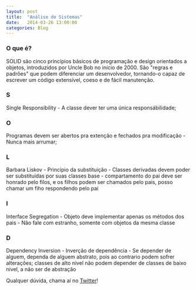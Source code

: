 ```yaml
---
layout: post
title:  "Análise de Sistemas"
date:   2014-03-26 13:00:00
categories: Blog
---
```


<h3>O que é?</h3>
SOLID são cinco princípios básicos de programação e design orientados a objetos, introduzidos por Uncle Bob no início de 2000. São "regras e padrões" que podem diferenciar um desenvolvedor, tornando-o capaz de escrever um código extensível, coeso e de fácil manutenção.

<h3>S</h3>
Single Responsibility - A classe dever ter uma única responsábilidade;

<h3>O</h3>
Programas devem ser abertos pra extenção e fechados pra modificação - Nunca mais arrumar;

<h3>L</h3>
Barbara Liskov - Princípio da substituição - Classes derivadas devem poder ser substituídas por suas classes base - compartamento do pai deve ser honrado pelo filos, e os filhos podem ser chamados pelo pais, posso chamar um fiho respondendo pelo pai

<h3>I</h3>
Interface Segregation - Objeto deve implementar apenas os métodos dos pais - Não fale com estranho, somente com objetos da mesma classe

<h3>D</h3>
Dependency Inversion - Inverção de dependência - Se depender de alguem, dependa de alguem abstrato, pois ao contrario podem sofrer alterações; classes de alto nivel não podem depender de classes de baixo nivel, a não ser de abstração


Qualquer dúvida, chama aí no <a href="https://twitter.com/FRonchii" target="blank">Twitter</a>!



